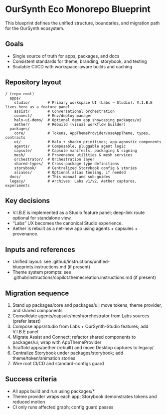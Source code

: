 # OurSynth Eco Monorepo Blueprint

This blueprint defines the unified structure, boundaries, and migration path for the OurSynth ecosystem.

## Goals

- Single source of truth for apps, packages, and docs
- Consistent standards for theme, branding, storybook, and testing
- Scalable CI/CD with workspace-aware builds and caching

## Repository layout

```text
/ (repo root)
  apps/
    studio/        # Primary workspace UI (Labs → Studio). V.I.B.E lives here as a feature panel.
    assist/        # Conversational orchestration
    connect/       # Env/deploy manager
    halo-ui-demo/  # Optional demo app showcasing packages/ui
    aether/        # Rebuild (visual workflow builder)
  packages/
    core/          # Tokens, AppThemeProvider/useAppTheme, types, contracts
    ui/            # Halo + shadcn primitives; app-agnostic components
    agents/        # Composable, pluggable agent logic
    capsule/       # Capsule manifests, packaging & signing
    mesh/          # Provenance utilities & mesh services
    orchestrator/  # Orchestration layer
    shared-types/  # Cross-package type definitions
    storybook/     # Centralized Storybook config & stories
    aliases/       # Optional alias tooling, if needed
  docs/            # This manual and sub-guides
  legacy/          # Archives: Labs v1/v2, Aether captures, experiments
```

## Key decisions

- V.I.B.E is implemented as a Studio feature panel; deep-link route optional for standalone view.
- “Labs” UX becomes the canonical Studio experience.
- Aether is rebuilt as a net-new app using agents + capsules + provenance.

## Inputs and references

- Unified layout: see .github/instructions/unified-blueprints.instructions.md (if present)
- Theme system prompts: see .github/instructions/copilot.themecreation.instructions.md (if present)

## Migration sequence

1. Stand up packages/core and packages/ui; move tokens, theme provider, and shared components
2. Consolidate agents/capsule/mesh/orchestrator from Labs sources (prefer latest)
3. Compose apps/studio from Labs + OurSynth-Studio features; add V.I.B.E panel
4. Migrate Assist and Connect; refactor shared components to packages/ui; wrap with AppThemeProvider
5. Scaffold apps/aether (rebuilt) and move Desktop captures to legacy/
6. Centralize Storybook under packages/storybook; add theme/token/animation stories
7. Wire root CI/CD and standard-configs guard

## Success criteria

- All apps build and run using packages/*
- Theme provider wraps each app; Storybook demonstrates tokens and reduced motion
- CI only runs affected graph; config guard passes
